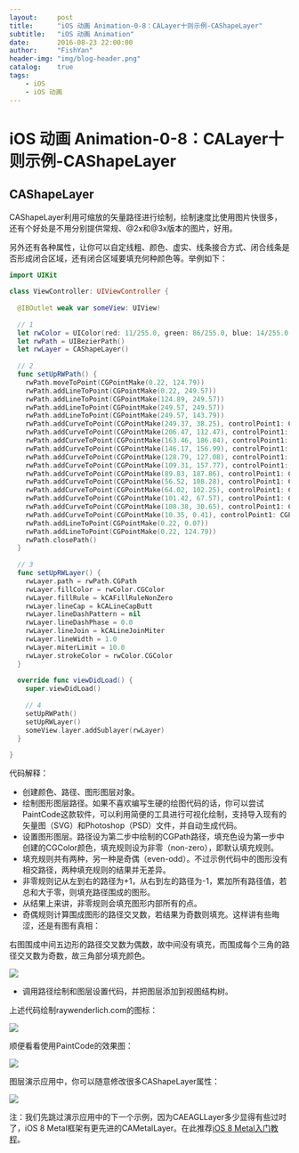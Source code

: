 ```yaml
---
layout:     post
title:      "iOS 动画 Animation-0-8：CALayer十则示例-CAShapeLayer"
subtitle:   "iOS 动画 Animation"
date:       2016-08-23 22:00:00
author:     "FishYan"
header-img: "img/blog-header.png" 
catalog:    true
tags:
    - iOS
    - iOS 动画
---
```

# iOS 动画 Animation-0-8：CALayer十则示例-CAShapeLayer

## CAShapeLayer

CAShapeLayer利用可缩放的矢量路径进行绘制，绘制速度比使用图片快很多，还有个好处是不用分别提供常规、@2x和@3x版本的图片，好用。

另外还有各种属性，让你可以自定线粗、颜色、虚实、线条接合方式、闭合线条是否形成闭合区域，还有闭合区域要填充何种颜色等。举例如下：


```swift
import UIKit
  
class ViewController: UIViewController {
  
  @IBOutlet weak var someView: UIView!
  
  // 1
  let rwColor = UIColor(red: 11/255.0, green: 86/255.0, blue: 14/255.0, alpha: 1.0)
  let rwPath = UIBezierPath()
  let rwLayer = CAShapeLayer()
  
  // 2
  func setUpRWPath() {
    rwPath.moveToPoint(CGPointMake(0.22, 124.79))
    rwPath.addLineToPoint(CGPointMake(0.22, 249.57))
    rwPath.addLineToPoint(CGPointMake(124.89, 249.57))
    rwPath.addLineToPoint(CGPointMake(249.57, 249.57))
    rwPath.addLineToPoint(CGPointMake(249.57, 143.79))
    rwPath.addCurveToPoint(CGPointMake(249.37, 38.25), controlPoint1: CGPointMake(249.57, 85.64), controlPoint2: CGPointMake(249.47, 38.15))
    rwPath.addCurveToPoint(CGPointMake(206.47, 112.47), controlPoint1: CGPointMake(249.27, 38.35), controlPoint2: CGPointMake(229.94, 71.76))
    rwPath.addCurveToPoint(CGPointMake(163.46, 186.84), controlPoint1: CGPointMake(182.99, 153.19), controlPoint2: CGPointMake(163.61, 186.65))
    rwPath.addCurveToPoint(CGPointMake(146.17, 156.99), controlPoint1: CGPointMake(163.27, 187.03), controlPoint2: CGPointMake(155.48, 173.59))
    rwPath.addCurveToPoint(CGPointMake(128.79, 127.08), controlPoint1: CGPointMake(136.82, 140.43), controlPoint2: CGPointMake(129.03, 126.94))
    rwPath.addCurveToPoint(CGPointMake(109.31, 157.77), controlPoint1: CGPointMake(128.59, 127.18), controlPoint2: CGPointMake(119.83, 141.01))
    rwPath.addCurveToPoint(CGPointMake(89.83, 187.86), controlPoint1: CGPointMake(98.79, 174.52), controlPoint2: CGPointMake(90.02, 188.06))
    rwPath.addCurveToPoint(CGPointMake(56.52, 108.28), controlPoint1: CGPointMake(89.24, 187.23), controlPoint2: CGPointMake(56.56, 109.11))
    rwPath.addCurveToPoint(CGPointMake(64.02, 102.25), controlPoint1: CGPointMake(56.47, 107.75), controlPoint2: CGPointMake(59.24, 105.56))
    rwPath.addCurveToPoint(CGPointMake(101.42, 67.57), controlPoint1: CGPointMake(81.99, 89.78), controlPoint2: CGPointMake(93.92, 78.72))
    rwPath.addCurveToPoint(CGPointMake(108.38, 30.65), controlPoint1: CGPointMake(110.28, 54.47), controlPoint2: CGPointMake(113.01, 39.96))
    rwPath.addCurveToPoint(CGPointMake(10.35, 0.41), controlPoint1: CGPointMake(99.66, 13.17), controlPoint2: CGPointMake(64.11, 2.16))
    rwPath.addLineToPoint(CGPointMake(0.22, 0.07))
    rwPath.addLineToPoint(CGPointMake(0.22, 124.79))
    rwPath.closePath()
  }
  
  // 3
  func setUpRWLayer() {
    rwLayer.path = rwPath.CGPath
    rwLayer.fillColor = rwColor.CGColor
    rwLayer.fillRule = kCAFillRuleNonZero
    rwLayer.lineCap = kCALineCapButt
    rwLayer.lineDashPattern = nil
    rwLayer.lineDashPhase = 0.0
    rwLayer.lineJoin = kCALineJoinMiter
    rwLayer.lineWidth = 1.0
    rwLayer.miterLimit = 10.0
    rwLayer.strokeColor = rwColor.CGColor
  }
  
  override func viewDidLoad() {
    super.viewDidLoad()
  
    // 4
    setUpRWPath()
    setUpRWLayer()
    someView.layer.addSublayer(rwLayer)
  }
  
}
```
代码解释：

- 创建颜色、路径、图形图层对象。
- 绘制图形图层路径。如果不喜欢编写生硬的绘图代码的话，你可以尝试PaintCode这款软件，可以利用简便的工具进行可视化绘制，支持导入现有的矢量图（SVG）和Photoshop（PSD）文件，并自动生成代码。
- 设置图形图层。路径设为第二步中绘制的CGPath路径，填充色设为第一步中创建的CGColor颜色，填充规则设为非零（non-zero），即默认填充规则。
- 填充规则共有两种，另一种是奇偶（even-odd）。不过示例代码中的图形没有相交路径，两种填充规则的结果并无差异。
- 非零规则记从左到右的路径为+1，从右到左的路径为-1，累加所有路径值，若总和大于零，则填充路径围成的图形。
- 从结果上来讲，非零规则会填充图形内部所有的点。
- 奇偶规则计算围成图形的路径交叉数，若结果为奇数则填充。这样讲有些晦涩，还是有图有真相：

右图围成中间五边形的路径交叉数为偶数，故中间没有填充，而围成每个三角的路径交叉数为奇数，故三角部分填充颜色。

![](http://cc.cocimg.com/api/uploads/20150318/1426647596649451.png)

- 调用路径绘制和图层设置代码，并把图层添加到视图结构树。

上述代码绘制raywenderlich.com的图标：

![](http://cc.cocimg.com/api/uploads/20150318/1426647615311989.png)

顺便看看使用PaintCode的效果图：

![](http://cc.cocimg.com/api/uploads/20150318/1426647671786117.png)

图层演示应用中，你可以随意修改很多CAShapeLayer属性：

![](http://cc.cocimg.com/api/uploads/20150318/1426647796269573.png)

注：我们先跳过演示应用中的下一个示例，因为CAEAGLLayer多少显得有些过时了，iOS 8 Metal框架有更先进的CAMetalLayer。在此推荐[iOS 8 Metal入门教程](http://www.raywenderlich.com/77488/ios-8-metal-tutorial-swift-getting-started)。
